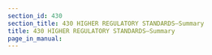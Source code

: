 ```yaml
---
section_id: 430
section_title: 430 HIGHER REGULATORY STANDARDS—Summary
title: 430 HIGHER REGULATORY STANDARDS—Summary
page_in_manual: 
---
```

